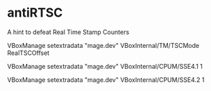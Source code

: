 # antiRTSC
A hint to defeat Real Time Stamp Counters

VBoxManage setextradata "mage.dev" VBoxInternal/TM/TSCMode RealTSCOffset

VBoxManage setextradata "mage.dev" VBoxInternal/CPUM/SSE4.1 1

VBoxManage setextradata "mage.dev" VBoxInternal/CPUM/SSE4.2 1
